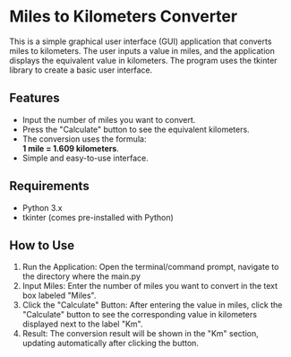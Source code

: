 # Miles to Kilometers Converter

This is a simple graphical user interface (GUI) application that converts miles to kilometers. The user inputs a value in miles, and the application displays the equivalent value in kilometers. The program uses the tkinter library to create a basic user interface.

## Features

- Input the number of miles you want to convert.
- Press the "Calculate" button to see the equivalent kilometers.
- The conversion uses the formula:  
  **1 mile = 1.609 kilometers**.
- Simple and easy-to-use interface.

## Requirements
- Python 3.x
- tkinter (comes pre-installed with Python)

## How to Use
1. Run the Application: Open the terminal/command prompt, navigate to the directory where the main.py
2. Input Miles: Enter the number of miles you want to convert in the text box labeled "Miles".
3. Click the "Calculate" Button: After entering the value in miles, click the "Calculate" button to see the corresponding value in kilometers displayed next to the label "Km".
4. Result: The conversion result will be shown in the "Km" section, updating automatically after clicking the button.
